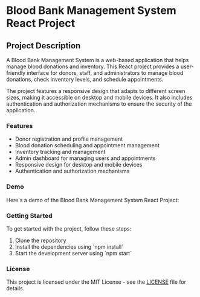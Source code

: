 <!-- Blood Bank Management System React Project Description -->

<!-- Headers -->
<h1>Blood Bank Management System React Project</h1>

<h2>Project Description</h2>

<!-- Paragraphs -->
<p>A Blood Bank Management System is a web-based application that helps manage blood donations and inventory. This React project provides a user-friendly interface for donors, staff, and administrators to manage blood donations, check inventory levels, and schedule appointments.</p>

<p>The project features a responsive design that adapts to different screen sizes, making it accessible on desktop and mobile devices. It also includes authentication and authorization mechanisms to ensure the security of the application.</p>

<!-- Features -->
<h3>Features</h3>

<ul>
  <li>Donor registration and profile management</li>
  <li>Blood donation scheduling and appointment management</li>
  <li>Inventory tracking and management</li>
  <li>Admin dashboard for managing users and appointments</li>
  <li>Responsive design for desktop and mobile devices</li>
  <li>Authentication and authorization mechanisms</li>
</ul>

<!-- Demo -->
<h3>Demo</h3>

<p>Here's a demo of the Blood Bank Management System React Project:</p>



<!-- Getting Started -->
<h3>Getting Started</h3>

<p>To get started with the project, follow these steps:</p>

<ol>
  <li>Clone the repository</li>
  <li>Install the dependencies using `npm install`</li>
  <li>Start the development server using `npm start`</li>
</ol>

<!-- License -->
<h3>License</h3>

<p>This project is licensed under the MIT License - see the <a href="LICENSE">LICENSE</a> file for details.</p>
